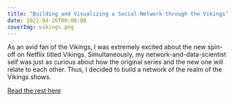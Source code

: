 ```yaml
---
title: "Building and Visualizing a Social Network through the Vikings’ Example"
date: 2022-04-26T00:00:00
coverImg: vikings.png
---
```


As an avid fan of the Vikings, I was extremely excited about the new spin-off on Netflix titled Vikings. Simultaneously, my network-and-data-scientist self was just as curious about how the original series and the new one will relate to each other. Thus, I decided to build a network of the realm of the Vikings shows.

<!--more-->

[Read the rest here](https://nightingaledvs.com/building-and-visualizing-a-social-network-through-the-vikings-example/)
